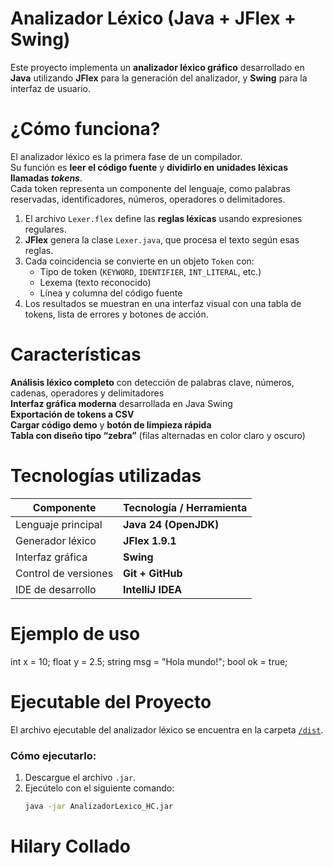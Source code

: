 
# Analizador Léxico (Java + JFlex + Swing)                                                                                      
Este proyecto implementa un **analizador léxico gráfico** desarrollado en **Java** utilizando **JFlex** para la generación del analizador, y **Swing** para la interfaz de usuario.  


# ¿Cómo funciona?
El analizador léxico es la primera fase de un compilador.  
Su función es **leer el código fuente** y **dividirlo en unidades léxicas llamadas *tokens***.  
Cada token representa un componente del lenguaje, como palabras reservadas, identificadores, números, operadores o delimitadores.

1. El archivo `Lexer.flex` define las **reglas léxicas** usando expresiones regulares.  
2. **JFlex** genera la clase `Lexer.java`, que procesa el texto según esas reglas.  
3. Cada coincidencia se convierte en un objeto `Token` con:
   - Tipo de token (`KEYWORD`, `IDENTIFIER`, `INT_LITERAL`, etc.)  
   - Lexema (texto reconocido)  
   - Línea y columna del código fuente
4. Los resultados se muestran en una interfaz visual con una tabla de tokens, lista de errores y botones de acción.

# Características
 **Análisis léxico completo** con detección de palabras clave, números, cadenas, operadores y delimitadores  
 **Interfaz gráfica moderna** desarrollada en Java Swing  
 **Exportación de tokens a CSV**  
 **Cargar código demo** y **botón de limpieza rápida**  
 **Tabla con diseño tipo “zebra”** (filas alternadas en color claro y oscuro)


# Tecnologías utilizadas
| Componente | Tecnología / Herramienta |
|-------------|---------------------------|
| Lenguaje principal | **Java 24 (OpenJDK)** |
| Generador léxico | **JFlex 1.9.1** |
| Interfaz gráfica | **Swing** |
| Control de versiones | **Git + GitHub** |
| IDE de desarrollo | **IntelliJ IDEA** |


# Ejemplo de uso
int x = 10;
float y = 2.5;
string msg = "Hola mundo!";
bool ok = true;


# Ejecutable del Proyecto
El archivo ejecutable del analizador léxico se encuentra en la carpeta [`/dist`](./dist/AnalizadorLexico_HC.jar).

### Cómo ejecutarlo:
1. Descargue el archivo `.jar`.
2. Ejecútelo con el siguiente comando:
   ```bash
   java -jar AnalizadorLexico_HC.jar


# Hilary Collado
